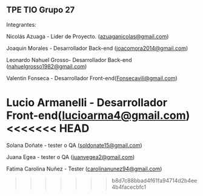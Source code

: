 ## TPE TIO Grupo 27

Integrantes:

Nicolás Azuaga - Lider de Proyecto. (azuaganicolas@gmail.com)

Joaquin Morales - Desarrollador Back-end (joacomora2014@gmail.com)

Leonardo Nahuel Grosso- Desarrollador Back-end (nahuelgrosso1982@gmail.com)

Valentin Fonseca - Desarrollador Front-end(Fonsecavili@gmail.com)

Lucio Armanelli - Desarrollador Front-end(lucioarma4@gmail.com)
<<<<<<< HEAD
=======

Solana Doñate - tester o QA (soldonate15@gmail.com)

Juana Egea - tester o QA (juanyegea2@gmail.com)

Fatima Carolina Nuñez - Tester (carolinanunez94@gmail.com)
>>>>>>> b8d7c88bbad4f61fa94714d2b4ee4b4facecbfc1
